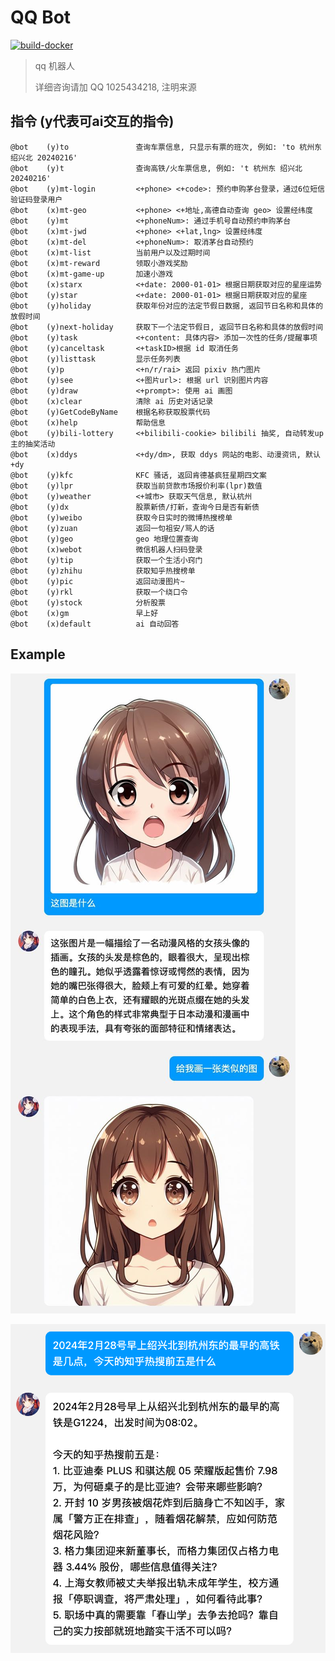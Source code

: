 
# QQ Bot

[![build-docker](https://github.com/Lick-Dog-Club/qq-bot/actions/workflows/build.yaml/badge.svg)](https://github.com/Lick-Dog-Club/qq-bot/actions/workflows/build.yaml)

> qq 机器人
>
> 详细咨询请加 QQ 1025434218, 注明来源

## 指令 (y代表可ai交互的指令)

```text
@bot	(y)to           	查询车票信息, 只显示有票的班次, 例如: 'to 杭州东 绍兴北 20240216'
@bot	(y)t            	查询高铁/火车票信息, 例如: 't 杭州东 绍兴北 20240216'
@bot	(y)mt-login     	<+phone> <+code>: 预约申购茅台登录，通过6位短信验证码登录用户
@bot	(x)mt-geo       	<+phone> <+地址,高德自动查询 geo> 设置经纬度
@bot	(y)mt           	<+phoneNum>: 通过手机号自动预约申购茅台
@bot	(x)mt-jwd       	<+phone> <+lat,lng> 设置经纬度
@bot	(x)mt-del       	<+phoneNum>: 取消茅台自动预约
@bot	(x)mt-list      	当前用户以及过期时间
@bot	(x)mt-reward    	领取小游戏奖励
@bot	(x)mt-game-up   	加速小游戏
@bot	(x)starx        	<+date: 2000-01-01> 根据日期获取对应的星座运势
@bot	(y)star         	<+date: 2000-01-01> 根据日期获取对应的星座
@bot	(y)holiday      	获取年份对应的法定节假日数据, 返回节日名称和具体的放假时间
@bot	(y)next-holiday 	获取下一个法定节假日, 返回节日名称和具体的放假时间
@bot	(y)task         	<+content: 具体内容> 添加一次性的任务/提醒事项
@bot	(y)canceltask   	<+taskID>根据 id 取消任务
@bot	(y)listtask     	显示任务列表
@bot	(y)p            	<+n/r/rai> 返回 pixiv 热门图片
@bot	(y)see          	<+图片url>: 根据 url 识别图片内容
@bot	(y)draw         	<+prompt>: 使用 ai 画图
@bot	(x)clear        	清除 ai 历史对话记录
@bot	(y)GetCodeByName	根据名称获取股票代码
@bot	(x)help         	帮助信息
@bot	(y)bili-lottery 	<+bilibili-cookie> bilibili 抽奖, 自动转发up主的抽奖活动
@bot	(x)ddys         	<+dy/dm>, 获取 ddys 网站的电影、动漫资讯, 默认 +dy
@bot	(y)kfc          	KFC 骚话, 返回肯德基疯狂星期四文案
@bot	(y)lpr          	获取当前贷款市场报价利率(lpr)数值
@bot	(y)weather      	<+城市> 获取天气信息, 默认杭州
@bot	(y)dx           	股票新债/打新，查询今日是否有新债
@bot	(y)weibo        	获取今日实时的微博热搜榜单
@bot	(y)zuan         	返回一句祖安/骂人的话
@bot	(y)geo          	geo 地理位置查询
@bot	(x)webot        	微信机器人扫码登录
@bot	(y)tip          	获取一个生活小窍门
@bot	(y)zhihu        	获取知乎热搜榜单
@bot	(y)pic          	返回动漫图片~
@bot	(y)rkl          	获取一个绕口令
@bot	(y)stock        	分析股票
@bot	(x)gm           	早上好
@bot	(x)default      	ai 自动回答
```

## Example

![识图+画图](./images/seedraw.jpg)

![车票+热搜](./images/2.png)
